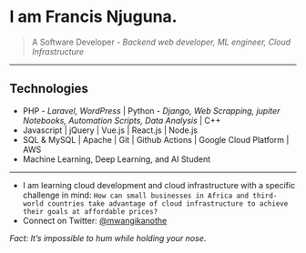 # I am Francis Njuguna.
> A Software Developer - _Backend web developer, ML engineer, Cloud Infrastructure_

<!-- ![](https://komarev.com/ghpvc/?username=mwanginjuguna&color=84CC16) -->

----
## Technologies
* PHP - _Laravel, WordPress_ | Python - _Django, Web Scrapping, jupiter Notebooks, Automation Scripts, Data Analysis_ | C++
* Javascript | jQuery | Vue.js | React.js | Node.js
* SQL & MySQL | Apache | Git | Github Actions | Google Cloud Platform | AWS
* Machine Learning, Deep Learning, and AI Student
----

- I am learning cloud development and cloud infrastructure with a specific challenge in mind: ``How can small businesses in Africa and third-world countries take advantage of cloud infrastructure to achieve their goals at affordable prices?``
- Connect on Twitter: [@mwangikanothe](https://twitter.com/mwangikanothe)

 _Fact: *It’s impossible to hum while holding your nose*_.

